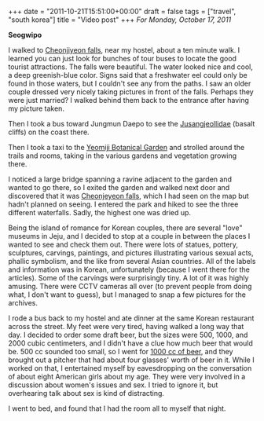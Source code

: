 +++
date = "2011-10-21T15:51:00+00:00"
draft = false
tags = ["travel", "south korea"]
title = "Video post"
+++
*For Monday, October 17, 2011*

**Seogwipo**

I walked to [Cheonjiyeon falls](http://www.google.com/search?hl=en&q=Cheonjiyeon&gs_sm=e&gs_upl=47l47l0l807l1l1l0l0l0l0l200l200l2-1l1l0&bav=on.2,or.r_gc.r_pw.,cf.osb&biw=1600&bih=773&um=1&ie=UTF-8&tbm=isch&source=og&sa=N&tab=wi), near my hostel, about a ten minute walk. I learned you can just look for bunches of tour buses to locate the good tourist attractions. The falls were beautiful. The water looked nice and cool, a deep greenish-blue color. Signs said that a freshwater eel could only be found in those waters, but I couldn't see any from the paths. I saw an older couple dressed very nicely taking pictures in front of the falls. Perhaps they were just married? I walked behind them back to the entrance after having my picture taken.

Then I took a bus toward Jungmun Daepo to see the [Jusangjeollidae](http://www.google.com/search?hl=en&q=Cheonjiyeon&gs_sm=e&gs_upl=47l47l0l807l1l1l0l0l0l0l200l200l2-1l1l0&bav=on.2,or.r_gc.r_pw.,cf.osb&biw=1600&bih=773&um=1&ie=UTF-8&tbm=isch&source=og&sa=N&tab=wi#um=1&hl=en&tbm=isch&sa=1&q=Jusangjeollidae&pbx=1&oq=Jusangjeollidae&aq=f&aqi=&aql=1&gs_sm=e&gs_upl=220160l220160l0l220629l1l1l0l0l0l0l138l138l0.1l1l0&bav=on.2,or.r_gc.r_pw.,cf.osb&fp=b94a58eecda233ce&biw=1600&bih=773) (basalt cliffs) on the coast there.

Then I took a taxi to the [Yeomiji Botanical Garden](http://www.google.com/search?um=1&hl=en&q=Jusangjeollidae&gs_sm=e&gs_upl=220160l220160l0l220629l1l1l0l0l0l0l138l138l0.1l1l0&bav=on.2,or.r_gc.r_pw.,cf.osb&biw=1600&bih=773&ie=UTF-8&tbm=isch&source=og&sa=N&tab=wi#um=1&hl=en&tbm=isch&sa=1&q=yeomiji+botanical+garden&pbx=1&oq=Yeomiji+Botanical+Garden&aq=0S&aqi=g-S2&aql=1&gs_sm=c&gs_upl=482l482l0l3777l1l1l0l0l0l0l217l217l2-1l1l0&bav=on.2,or.r_gc.r_pw.,cf.osb&fp=b94a58eecda233ce&biw=1600&bih=773) and strolled around the trails and rooms, taking in the various gardens and vegetation growing there.

I noticed a large bridge spanning a ravine adjacent to the garden and wanted to go there, so I exited the garden and walked next door and discovered that it was [Cheonjeyeon falls](http://www.google.com/search?um=1&hl=en&q=Jusangjeollidae&gs_sm=e&gs_upl=220160l220160l0l220629l1l1l0l0l0l0l138l138l0.1l1l0&bav=on.2,or.r_gc.r_pw.,cf.osb&biw=1600&bih=773&ie=UTF-8&tbm=isch&source=og&sa=N&tab=wi#um=1&hl=en&tbm=isch&sa=1&q=Cheonjeyeon&oq=Cheonjeyeon&aq=f&aqi=g1g-s3g-S1&aql=1&gs_sm=e&gs_upl=144840l144840l0l145714l1l1l0l0l0l0l263l263l2-1l1l0&bav=on.2,or.r_gc.r_pw.,cf.osb&fp=b94a58eecda233ce&biw=1600&bih=773), which I had seen on the map but hadn't planned on seeing. I entered the park and hiked to see the three different waterfalls. Sadly, the highest one was dried up.

Being the island of romance for Korean couples, there are several "love" museums in Jeju, and I decided to stop at a couple in between the places I wanted to see and check them out. There were lots of statues, pottery, sculptures, carvings, paintings, and pictures illustrating various sexual acts, phallic symbolism, and the like from several Asian countries. All of the labels and information was in Korean, unfortunately (because I went there for the articles). Some of the carvings were surprisingly tiny. A lot of it was highly amusing. There were CCTV cameras all over (to prevent people from doing what, I don't want to guess), but I managed to snap a few pictures for the archives.

I rode a bus back to my hostel and ate dinner at the same Korean restaurant across the street. My feet were very tired, having walked a long way that day. I decided to order some draft beer, but the sizes were 500, 1000, and 2000 cubic centimeters, and I didn't have a clue how much beer that would be. 500 cc sounded too small, so I went for [1000 cc of beer](http://www.google.com/search?um=1&hl=en&q=Cheonjeyeon&gs_sm=e&gs_upl=144840l144840l0l145714l1l1l0l0l0l0l263l263l2-1l1l0&bav=on.2,or.r_gc.r_pw.,cf.osb&biw=1600&bih=773&ie=UTF-8&sa=N&tab=iw#pq=cheonjeyeon&hl=en&sugexp=kjrmc&cp=13&gs_id=15&xhr=t&q=1000+cc+in+oz&pf=p&sclient=psy-ab&source=hp&pbx=1&oq=1000+cc+in+oz&aq=f&aqi=&aql=&gs_sm=&gs_upl=&bav=on.2,or.r_gc.r_pw.,cf.osb&fp=2196ee66493014b2&biw=1600&bih=773), and they brought out a pitcher that had about four glasses' worth of beer in it. While I worked on that, I entertained myself by  eavesdropping on the conversation of about eight American girls about my age. They were very involved in a discussion about women's issues and sex. I tried to ignore it, but overhearing talk about sex is kind of distracting.

I went to bed, and found that I had the room all to myself that night.
